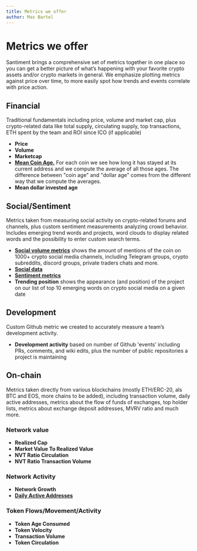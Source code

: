 ```yaml
---
title: Metrics we offer
author: Max Bartel
---
```


# Metrics we offer

Santiment brings a comprehensive set of metrics together in one place so you can get a better picture of what’s happening with your favorite crypto assets and/or crypto markets in general.
We emphasize plotting metrics against price over time, to more easily spot how trends and events correlate with price action.


## Financial

Traditional fundamentals including price, volume and market cap, plus crypto-related data like total supply, circulating supply, top transactions, ETH spent by the team and ROI since ICO (if applicable)

- **Price**
- **Volume**
- **Marketcap**
- [**Mean Coin Age.**](/metrics/financial/mean-coin-age) For each coin we see how long it has stayed at its current address and we compute the average of all those ages. The difference between "coin age" and "dollar age" comes from the different way that we compute the averages.
- **Mean dollar invested age**

## Social/Sentiment

Metrics taken from measuring social activity on crypto-related forums and channels, plus custom sentiment measurements analyzing crowd behavior. Includes emerging trend words and projects, word clouds to display related words and the possibility to enter custom search terms.

- [**Social volume metrics**](/metrics/social-sentiment/social-volume-metrics) shows the amount of mentions of the coin on 1000+ crypto social media channels, including Telegram groups, crypto subreddits, discord groups, private traders chats and more.
- [**Social data**](/metrics/social-sentiment/social-data)
- [**Sentiment metrics**](/metrics/social-sentiment/sentiment-metrics)
- **Trending position** shows the appearance (and position) of the project on our list of top 10 emerging words on crypto social media on a given date


## Development

Custom Github metric we created to accurately measure a team’s development activity.

- **Development activity** based on number of Github 'events' including PRs, comments, and wiki edits, plus the number of public repositories a project is maintaining

## On-chain

Metrics taken directly from various blockchains (mostly ETH/ERC-20, als BTC and EOS, more chains to be added), including transaction volume, daily active addresses, metrics about the flow of funds of exchanges, top holder lists, metrics about exchange deposit addresses, MVRV ratio and much more.

### Network value
- **Realized Cap**
- **Market Value To Realized Value**
- **NVT Ratio Circulation**
- **NVT Ratio Transaction Volume**

### Network Activity
- **Network Growth**
- [**Daily Active Addresses**](/metrics/on-chain/daily-active-addresses)

### Token Flows/Movement/Activity
- **Token Age Consumed**
- **Token Velocity**
- **Transaction Volume**
- **Token Circulation**
